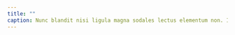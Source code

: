 ```yaml
---
title: ""
caption: Nunc blandit nisi ligula magna sodales lectus elementum non. Integer id venenatis velit.
---
```

